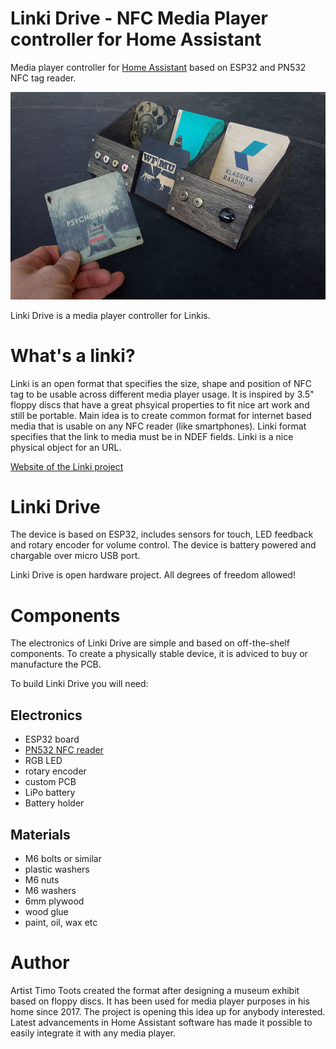 # Linki Drive - NFC Media Player controller for Home Assistant

Media player controller for [Home Assistant](https://www.home-assistant.io/) based on ESP32 and PN532 NFC tag reader.

![Linki Drive](images/linki_drive.jpg)

Linki Drive is a media player controller for Linkis.

# What's a linki?

Linki is an open format that specifies the size, shape and position of NFC tag to be usable across different media player usage. It is inspired by 3.5" floppy discs that have a great phsyical properties to fit nice art work and still be portable. Main idea is to create common format for internet based media that is usable on any NFC reader (like smartphones). Linki format specifies that the link to media must be in NDEF fields. Linki is a nice physical object for an URL.

[Website of the Linki project](https://www.linki.cc)

# Linki Drive

The device is based on ESP32, includes sensors for touch, LED feedback and rotary encoder for volume control. The device is battery powered and chargable over micro USB port.

Linki Drive is open hardware project. All degrees of freedom allowed!

# Components

The electronics of Linki Drive are simple and based on off-the-shelf components. To create a physically stable device, it is adviced to buy or manufacture the PCB.

To build Linki Drive you will need:

## Electronics

* ESP32 board
* [PN532 NFC reader](https://www.aliexpress.com/item/32794353925.html)
* RGB LED
* rotary encoder
* custom PCB
* LiPo battery 
* Battery holder

## Materials

* M6 bolts or similar
* plastic washers
* M6 nuts
* M6 washers
* 6mm plywood
* wood glue
* paint, oil, wax etc

# Author

Artist Timo Toots created the format after designing a museum exhibit based on floppy discs. It has been used for media player purposes in his home since 2017. The project is opening this idea up for anybody interested. Latest advancements in Home Assistant software has made it possible to easily integrate it with any media player.
